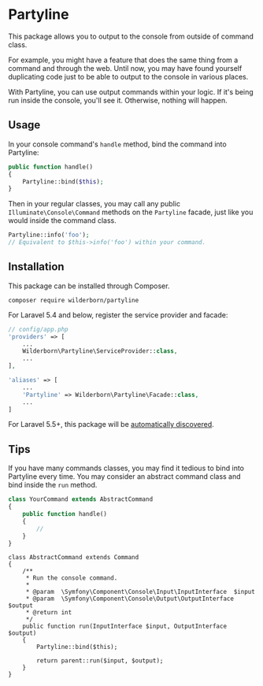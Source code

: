 # Partyline

This package allows you to output to the console from outside of command class.

For example, you might have a feature that does the same thing from a command and through the web.
Until now, you may have found yourself duplicating code just to be able to output to the console in various places.

With Partyline, you can use output commands within your logic. If it's being run inside the console, you'll see it. Otherwise, nothing will happen.

## Usage

In your console command's `handle` method, bind the command into Partyline:

``` php
public function handle()
{
    Partyline::bind($this);
}
```

Then in your regular classes, you may call any public `Illuminate\Console\Command` methods on the `Partyline` facade, just like you would inside the command class.

``` php
Partyline::info('foo');
// Equivalent to $this->info('foo') within your command.
```

## Installation

This package can be installed through Composer.

```
composer require wilderborn/partyline
```

For Laravel 5.4 and below, register the service provider and facade:

``` php
// config/app.php
'providers' => [
    ...
    Wilderborn\Partyline\ServiceProvider::class,
    ...
],

'aliases' => [
    ...
    'Partyline' => Wilderborn\Partyline\Facade::class,
    ...
]
```

For Laravel 5.5+, this package will be [automatically discovered](https://medium.com/@taylorotwell/package-auto-discovery-in-laravel-5-5-ea9e3ab20518).

## Tips

If you have many commands classes, you may find it tedious to bind into Partyline every time. You may consider an abstract command class and bind inside the `run` method.

``` php
class YourCommand extends AbstractCommand
{
    public function handle()
    {
        //
    }
}
```

```
class AbstractCommand extends Command
{
    /**
     * Run the console command.
     *
     * @param  \Symfony\Component\Console\Input\InputInterface  $input
     * @param  \Symfony\Component\Console\Output\OutputInterface  $output
     * @return int
     */
    public function run(InputInterface $input, OutputInterface $output)
    {
        Partyline::bind($this);

        return parent::run($input, $output);
    }
}
```
